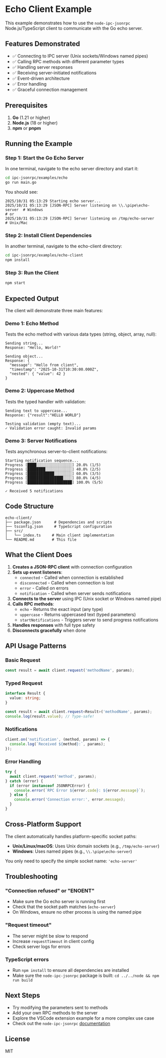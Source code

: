# Echo Client Example

This example demonstrates how to use the `node-ipc-jsonrpc` Node.js/TypeScript client to communicate with the Go echo server.

## Features Demonstrated

- ✅ Connecting to IPC server (Unix sockets/Windows named pipes)
- ✅ Calling RPC methods with different parameter types
- ✅ Handling server responses
- ✅ Receiving server-initiated notifications
- ✅ Event-driven architecture
- ✅ Error handling
- ✅ Graceful connection management

## Prerequisites

1. **Go** (1.21 or higher)
2. **Node.js** (18 or higher)
3. **npm** or **pnpm**

## Running the Example

### Step 1: Start the Go Echo Server

In one terminal, navigate to the echo server directory and start it:

```bash
cd ipc-jsonrpc/examples/echo
go run main.go
```

You should see:
```
2025/10/31 05:13:29 Starting echo server...
2025/10/31 05:13:29 [JSON-RPC] Server listening on \\.\pipe\echo-server  # Windows
# or
2025/10/31 05:13:29 [JSON-RPC] Server listening on /tmp/echo-server       # Unix/Mac
```

### Step 2: Install Client Dependencies

In another terminal, navigate to the echo-client directory:

```bash
cd ipc-jsonrpc/examples/echo-client
npm install
```

### Step 3: Run the Client

```bash
npm start
```

## Expected Output

The client will demonstrate three main features:

### Demo 1: Echo Method
Tests the echo method with various data types (string, object, array, null):
```
Sending string...
Response: "Hello, World!"

Sending object...
Response: {
  "message": "Hello from client",
  "timestamp": "2025-10-31T10:30:00.000Z",
  "nested": { "value": 42 }
}
```

### Demo 2: Uppercase Method
Tests the typed handler with validation:
```
Sending text to uppercase...
Response: {"result":"HELLO WORLD"}

Testing validation (empty text)...
✓ Validation error caught: Invalid params
```

### Demo 3: Server Notifications
Tests asynchronous server-to-client notifications:
```
Starting notification sequence...
Progress [████░░░░░░░░░░░░░░░░] 20.0% (1/5)
Progress [████████░░░░░░░░░░░░] 40.0% (2/5)
Progress [████████████░░░░░░░░] 60.0% (3/5)
Progress [████████████████░░░░] 80.0% (4/5)
Progress [████████████████████] 100.0% (5/5)

✓ Received 5 notifications
```

## Code Structure

```
echo-client/
├── package.json      # Dependencies and scripts
├── tsconfig.json     # TypeScript configuration
├── src/
│   └── index.ts     # Main client implementation
└── README.md        # This file
```

## What the Client Does

1. **Creates a JSON-RPC client** with connection configuration
2. **Sets up event listeners**:
   - `connected` - Called when connection is established
   - `disconnected` - Called when connection is lost
   - `error` - Called on errors
   - `notification` - Called when server sends notifications
3. **Connects to the server** using IPC (Unix socket or Windows named pipe)
4. **Calls RPC methods**:
   - `echo` - Returns the exact input (any type)
   - `uppercase` - Returns uppercased text (typed parameters)
   - `startNotifications` - Triggers server to send progress notifications
5. **Handles responses** with full type safety
6. **Disconnects gracefully** when done

## API Usage Patterns

### Basic Request
```typescript
const result = await client.request('methodName', params);
```

### Typed Request
```typescript
interface Result {
  value: string;
}

const result = await client.request<Result>('methodName', params);
console.log(result.value); // Type-safe!
```

### Notifications
```typescript
client.on('notification', (method, params) => {
  console.log(`Received ${method}:`, params);
});
```

### Error Handling
```typescript
try {
  await client.request('method', params);
} catch (error) {
  if (error instanceof JSONRPCError) {
    console.error(`RPC Error ${error.code}: ${error.message}`);
  } else {
    console.error('Connection error:', error.message);
  }
}
```

## Cross-Platform Support

The client automatically handles platform-specific socket paths:

- **Unix/Linux/macOS**: Uses Unix domain sockets (e.g., `/tmp/echo-server`)
- **Windows**: Uses named pipes (e.g., `\\.\pipe\echo-server`)

You only need to specify the simple socket name: `'echo-server'`

## Troubleshooting

### "Connection refused" or "ENOENT"
- Make sure the Go echo server is running first
- Check that the socket path matches (`echo-server`)
- On Windows, ensure no other process is using the named pipe

### "Request timeout"
- The server might be slow to respond
- Increase `requestTimeout` in client config
- Check server logs for errors

### TypeScript errors
- Run `npm install` to ensure all dependencies are installed
- Make sure the `node-ipc-jsonrpc` package is built: `cd ../../node && npm run build`

## Next Steps

- Try modifying the parameters sent to methods
- Add your own RPC methods to the server
- Explore the VSCode extension example for a more complex use case
- Check out the `node-ipc-jsonrpc` [documentation](../../node/README.md)

## License

MIT
